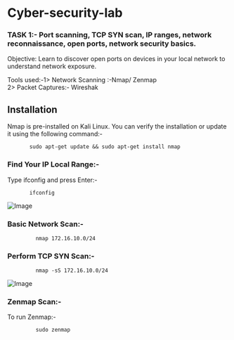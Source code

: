 # Cyber-security-lab


### TASK 1:- Port scanning, TCP SYN scan, IP ranges, network reconnaissance, open ports, network security basics.

Objective: Learn to discover open ports on devices in your local network to understand network exposure.

Tools used:-1> Network Scanning :-Nmap/ Zenmap    
           2> Packet Captures:- Wireshak


## Installation
Nmap is pre-installed on Kali Linux. You can verify the installation or update it using the following command:-
          
           sudo apt-get update && sudo apt-get install nmap

### Find Your IP Local Range:-
Type ifconfig and press Enter:-
          
           ifconfig
![Image](https://github.com/user-attachments/assets/74e5ed5c-c717-468c-af82-53869ae2ad93)           

### Basic Network Scan:-
             nmap 172.16.10.0/24

### Perform TCP SYN Scan:-
             nmap -sS 172.16.10.0/24
![Image](https://github.com/user-attachments/assets/b4bbba65-185b-4ba4-bf3f-c724c0e83f5a)

### Zenmap Scan:- 
 To run Zenmap:-
 
             sudo zenmap
